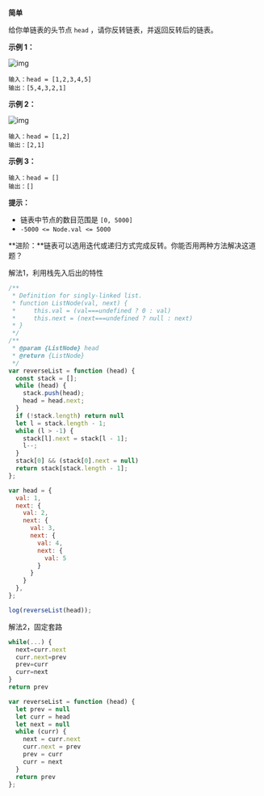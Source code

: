 **简单**

给你单链表的头节点 `head` ，请你反转链表，并返回反转后的链表。

**示例 1：**

![img](https://assets.leetcode.com/uploads/2021/02/19/rev1ex1.jpg)

```
输入：head = [1,2,3,4,5]
输出：[5,4,3,2,1]
```

**示例 2：**

![img](https://assets.leetcode.com/uploads/2021/02/19/rev1ex2.jpg)

```
输入：head = [1,2]
输出：[2,1]
```

**示例 3：**

```
输入：head = []
输出：[]
```

**提示：**

- 链表中节点的数目范围是 `[0, 5000]`
- `-5000 <= Node.val <= 5000`

**进阶：**链表可以选用迭代或递归方式完成反转。你能否用两种方法解决这道题？

解法1，利用栈先入后出的特性

```js
/**
 * Definition for singly-linked list.
 * function ListNode(val, next) {
 *     this.val = (val===undefined ? 0 : val)
 *     this.next = (next===undefined ? null : next)
 * }
 */
/**
 * @param {ListNode} head
 * @return {ListNode}
 */
var reverseList = function (head) {
  const stack = [];
  while (head) {
    stack.push(head);
    head = head.next;
  }
  if (!stack.length) return null
  let l = stack.length - 1;
  while (l > -1) {
    stack[l].next = stack[l - 1];
    l--;
  }
  stack[0] && (stack[0].next = null)
  return stack[stack.length - 1];
};

var head = {
  val: 1,
  next: {
    val: 2,
    next: {
      val: 3,
      next: {
        val: 4,
        next: {
          val: 5 
        }
      }
    }
  },
};

log(reverseList(head));
```

解法2，固定套路

```js
while(...) {
  next=curr.next
  curr.next=prev
  prev=curr
  curr=next
}
return prev
```

```js
var reverseList = function (head) {
  let prev = null
  let curr = head
  let next = null
  while (curr) {
    next = curr.next
    curr.next = prev
    prev = curr
    curr = next
  }
  return prev
};
```

